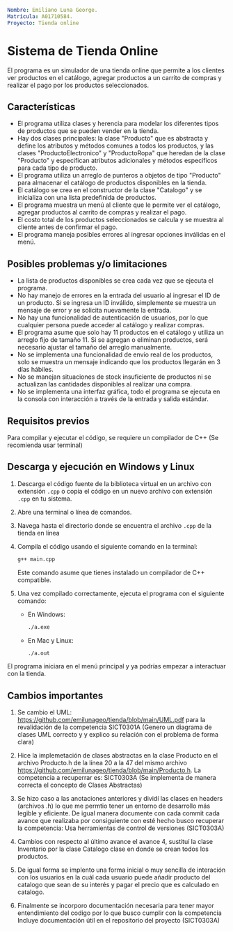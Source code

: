 ```yaml
Nombre: Emiliano Luna George. 
Matrícula: A01710584. 
Proyecto: Tienda online
```

# Sistema de Tienda Online 
El programa es un simulador de una tienda online que permite a los clientes ver productos en el catálogo, agregar productos a un carrito de compras y realizar el pago por los productos seleccionados.

## Características

- El programa utiliza clases y herencia para modelar los diferentes tipos de productos que se pueden vender en la tienda.
- Hay dos clases principales: la clase "Producto" que es abstracta y define los atributos y métodos comunes a todos los productos, y las clases "ProductoElectronico" y "ProductoRopa" que heredan de la clase "Producto" y especifican atributos adicionales y métodos específicos para cada tipo de producto.
- El programa utiliza un arreglo de punteros a objetos de tipo "Producto" para almacenar el catálogo de productos disponibles en la tienda.
- El catálogo se crea en el constructor de la clase "Catalogo" y se inicializa con una lista predefinida de productos.
- El programa muestra un menú al cliente que le permite ver el catálogo, agregar productos al carrito de compras y realizar el pago.
- El costo total de los productos seleccionados se calcula y se muestra al cliente antes de confirmar el pago.
- El programa maneja posibles errores al ingresar opciones inválidas en el menú.

## Posibles problemas y/o limitaciones

- La lista de productos disponibles se crea cada vez que se ejecuta el programa.
- No hay manejo de errores en la entrada del usuario al ingresar el ID de un producto. Si se ingresa un ID inválido, simplemente se muestra un mensaje de error y se solicita nuevamente la entrada.
- No hay una funcionalidad de autenticación de usuarios, por lo que cualquier persona puede acceder al catálogo y realizar compras.
- El programa asume que solo hay 11 productos en el catálogo y utiliza un arreglo fijo de tamaño 11. Si se agregan o eliminan productos, será necesario ajustar el tamaño del arreglo manualmente.
- No se implementa una funcionalidad de envío real de los productos, solo se muestra un mensaje indicando que los productos llegarán en 3 días hábiles.
- No se manejan situaciones de stock insuficiente de productos ni se actualizan las cantidades disponibles al realizar una compra.
- No se implementa una interfaz gráfica, todo el programa se ejecuta en la consola con interacción a través de la entrada y salida estándar.

## Requisitos previos

Para compilar y ejecutar el código, se requiere un compilador de C++ (Se recomienda usar terminal)

## Descarga y ejecución en Windows y Linux

1. Descarga el código fuente de la biblioteca virtual en un archivo con extensión `.cpp` o copia el código en un nuevo archivo con extensión `.cpp` en tu sistema.

2. Abre una terminal o línea de comandos.

3. Navega hasta el directorio donde se encuentra el archivo `.cpp` de la tienda en línea

4. Compila el código usando el siguiente comando en la terminal:

   ```bash
   g++ main.cpp
   ```

   Este comando asume que tienes instalado un compilador de C++ compatible.

5. Una vez compilado correctamente, ejecuta el programa con el siguiente comando:

   - En Windows:

     ```bash
     ./a.exe
     ```

   - En Mac y Linux:

     ```bash
     ./a.out
     ```

El programa iniciara en el menú principal y ya podrías empezar a interactuar con la tienda.

## Cambios importantes
1. Se cambio el UML: https://github.com/emilunageo/tienda/blob/main/UML.pdf
para la revalidación de la competencia SICT0301A (Genero un diagrama de clases UML correcto y y explico su relación con el problema de forma clara)

2. Hice la implemetación de clases abstractas en la clase Producto en el archivo Producto.h de la línea 20 a la 47 del mismo archivo https://github.com/emilunageo/tienda/blob/main/Producto.h. 
La competencia a recuperrar es: SICT0303A (Se implementa de manera correcta el concepto de Clases Abstractas)

3. Se hizo caso a las anotaciones anteriores y dividí las clases en headers (archivos .h) lo que me permtio tener un entorno de desarrollo más legible y eficiente. De igual manera documente con cada commit cada avance que realizaba por consiguiente con esté hecho busco recuperar la competencia: Usa herramientas de control de versiones (SICT0303A)

4. Cambios con respecto al último avance el avance 4, sustituí la clase Inventario por la clase Catalogo clase en donde se crean todos los productos.

5. De igual forma se implento una forma inicial o muy sencilla de interación con los usuarios en la cuál cada usuario puede añadir producto del catalogo que sean de su interés y pagar el precio que es calculado en catalogo.

6. Finalmente se incorporo documentación necesaria para tener mayor entendimiento del codigo por lo que busco cumplir con la competencia Incluye documentación útil en el repositorio del proyecto (SICT0303A)